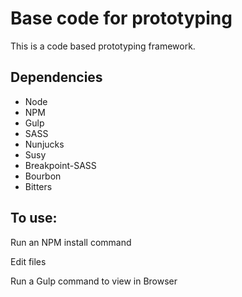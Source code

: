 # Base code for prototyping

This is a code based prototyping framework.

## Dependencies

* Node
* NPM
* Gulp
* SASS
* Nunjucks
* Susy
* Breakpoint-SASS
* Bourbon
* Bitters

## To use:
Run an NPM install command

Edit files

Run a Gulp command to view in Browser